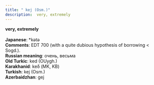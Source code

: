```yaml
---
title: " kej (Osm.)"
description:  very, extremely
---
```

<strong> very, extremely</strong><br><br>
<strong>Japanese</strong>:  *kǝtǝ<br>
<strong>Comments</strong>:  EDT 700 (with a quite dubious hypothesis of borrowing < Sogd.).<br>
<strong>Russian meaning</strong>:  очень, весьма<br>
<strong>Old Turkic</strong>:  ked (OUygh.)<br>
<strong>Karakhanid</strong>:  keδ (MK, KB)<br>
<strong>Turkish</strong>:  kej (Osm.)<br>
<strong>Azerbaidzhan</strong>:  gej<br>


